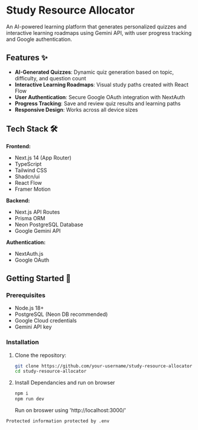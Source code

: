 # Study Resource Allocator

An AI-powered learning platform that generates personalized quizzes and interactive learning roadmaps using Gemini API, with user progress tracking and Google authentication.

## Features ✨

- **AI-Generated Quizzes**: Dynamic quiz generation based on topic, difficulty, and question count
- **Interactive Learning Roadmaps**: Visual study paths created with React Flow
- **User Authentication**: Secure Google OAuth integration with NextAuth
- **Progress Tracking**: Save and review quiz results and learning paths
- **Responsive Design**: Works across all device sizes

## Tech Stack 🛠️

**Frontend:**
- Next.js 14 (App Router)
- TypeScript
- Tailwind CSS
- Shadcn/ui
- React Flow
- Framer Motion

**Backend:**
- Next.js API Routes
- Prisma ORM
- Neon PostgreSQL Database
- Google Gemini API

**Authentication:**
- NextAuth.js
- Google OAuth

## Getting Started 🚀

### Prerequisites

- Node.js 18+
- PostgreSQL (Neon DB recommended)
- Google Cloud credentials
- Gemini API key

### Installation

1. Clone the repository:
   ```bash
   git clone https://github.com/your-username/study-resource-allocator.git
   cd study-resource-allocator
   ```
2. Install Dependancies and run on browser
   ```bash
   npm i
   npm run dev
   ```
   Run on broswer using 'http://localhost:3000/'

` Protected information protected by .env `
